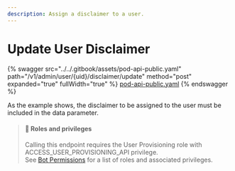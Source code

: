 ```yaml
---
description: Assign a disclaimer to a user.
---
```


# Update User Disclaimer

{% swagger src="../../.gitbook/assets/pod-api-public.yaml" path="/v1/admin/user/{uid}/disclaimer/update" method="post" expanded="true" fullWidth="true" %}
[pod-api-public.yaml](../../.gitbook/assets/pod-api-public.yaml)
{% endswagger %}

As the example shows, the disclaimer to be assigned to the user must be included in the data parameter.

> #### 🚧 Roles and privileges
>
> Calling this endpoint requires the User Provisioning role with ACCESS\_USER\_PROVISIONING\_API privilege.\
> See [Bot Permissions](https://docs.developers.symphony.com/building-bots-on-symphony/configuration/bot-permissions) for a list of roles and associated privileges.
